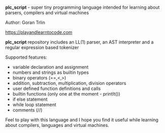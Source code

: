**plc_script** - super tiny programming language intended for learning about parsers, compilers and virtual machines

Author: Goran Trlin

https://playandlearntocode.com

**plc_script** repository includes an LL(1) parser, an AST interpreter and a regular expression based tokenizer


Supported features:
- variable declaration and assignment
- numbers and strings as builtin types 
- binary operators (==,<,>)
- addition, subtraction, multiplication, division operators
- user defined function definitions and calls
- builtin functions (only one at the moment - printIt())
- if else statement
- while loop statement
- comments (//)

Feel to play with this language and I hope you find it useful while learning about compilers, languages and virtual machines.
